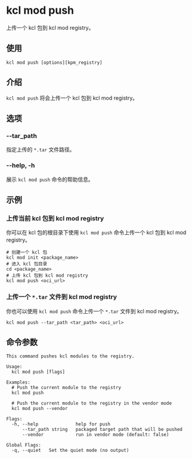 # kcl mod push

上传一个 kcl 包到 kcl mod registry。

## 使用

```shell
kcl mod push [options][kpm_registry]
```

## 介绍

`kcl mod push` 将会上传一个 kcl 包到 kcl mod registry。

## 选项

### --tar_path

指定上传的 `*.tar` 文件路径。

### --help, -h

展示 `kcl mod push` 命令的帮助信息。

## 示例

### 上传当前 kcl 包到 kcl mod registry

你可以在 kcl 包的根目录下使用 `kcl mod push` 命令上传一个 kcl 包到 kcl mod registry。

```shell
# 创建一个 kcl 包
kcl mod init <package_name>
# 进入 kcl 包目录
cd <package_name>
# 上传 kcl 包到 kcl mod registry
kcl mod push <oci_url>
```

### 上传一个 `*.tar` 文件到 kcl mod registry

你也可以使用 `kcl mod push` 命令上传一个 `*.tar` 文件到 kcl mod registry。

```shell
kcl mod push --tar_path <tar_path> <oci_url>
```

## 命令参数

```shell
This command pushes kcl modules to the registry.

Usage:
  kcl mod push [flags]

Examples:
  # Push the current module to the registry
  kcl mod push

  # Push the current module to the registry in the vendor mode
  kcl mod push --vendor

Flags:
  -h, --help              help for push
      --tar_path string   packaged target path that will be pushed
      --vendor            run in vendor mode (default: false)

Global Flags:
  -q, --quiet   Set the quiet mode (no output)
```
